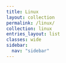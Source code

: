 ```yaml
---
title: Linux
layout: collection
permalink: /linux/
collection: linux
entries_layout: list
classes: wide
sidebar:
  nav: "sidebar"
---
```

